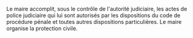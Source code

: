 Le maire accomplit, sous le contrôle de l'autorité judiciaire, les actes de police judiciaire qui lui sont autorisés par les dispositions du code de procédure pénale et toutes autres dispositions particulières.
Le maire organise la protection civile.